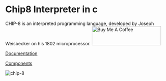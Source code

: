 # Chip8 Interpreter in c
CHIP-8 is an interpreted programming language, developed by Joseph Weisbecker on his 1802 microprocessor.
<a href="https://www.buymeacoffee.com/adithyakrishna" target="_blank"><img src="https://cdn.buymeacoffee.com/buttons/v2/default-yellow.png" alt="Buy Me A Coffee" style="height: 60px !important;width: 217px !important;" ></a>

<a href="http://devernay.free.fr/hacks/chip8/C8TECH10.HTM" target="_blank"> Documentation </a>

<a href="https://en.wikipedia.org/wiki/CHIP-8#Virtual_machine_description" target="_blank"> Components </a>

<img src="https://github.com/user-attachments/assets/251cd5cf-3bd2-4002-bef6-a7eac2e8c3a8" alt="chip-8"/>


